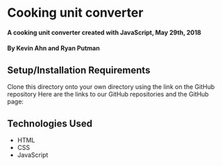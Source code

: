 # Cooking unit converter

#### A cooking unit converter created with JavaScript, May 29th, 2018

#### By Kevin Ahn and Ryan Putman

## Setup/Installation Requirements
Clone this directory onto your own directory using the link on the GitHub repository
Here are the links to our GitHub repositories and the GitHub page:  


## Technologies Used
* HTML  
* CSS  
* JavaScript
